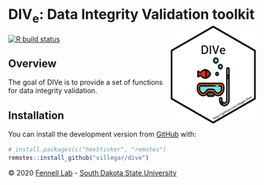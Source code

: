 
<!-- README.md is generated from README.Rmd. Please edit that file -->

# DIV<sub>e</sub>: Data Integrity Validation toolkit <img src="https://raw.githubusercontent.com/villegar/dive/master/inst/images/logo.png" alt="logo" align="right" height=200px/>

<!-- badges: start -->

<!-- [![](https://img.shields.io/badge/devel%20version-0.0.1-blue.svg)](https://github.com/villegar/dive) -->

<!-- [![](https://img.shields.io/github/languages/code-size/villegar/dive.svg)](https://github.com/villegar/dive) -->

[![R build
status](https://github.com/villegar/dive/workflows/R-CMD-check/badge.svg)](https://github.com/villegar/dive/actions)
<!-- badges: end -->

## Overview

The goal of DIVe is to provide a set of functions for data integrity
validation.

## Installation

<!-- You can install the released version of DIVe from [CRAN](https://CRAN.R-project.org) with: -->

<!-- ``` r -->

<!-- install.packages("dive") -->

<!-- ``` -->

<!-- And the development version from [GitHub](https://github.com/) with: -->

You can install the development version from
[GitHub](https://github.com/) with:

``` r
# install.packages(c("hexSticker", "remotes")
remotes::install_github("villegar/dive")
```

© 2020 [Fennell Lab](https://fennell-lab.netlify.app) - [South Dakota
State University](https://www.sdstate.edu)
